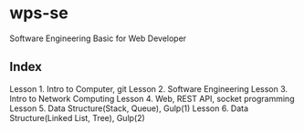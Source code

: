 # wps-se
Software Engineering Basic for Web Developer

## Index
Lesson 1. Intro to Computer, git
Lesson 2. Software Engineering
Lesson 3. Intro to Network Computing
Lesson 4. Web, REST API, socket programming
Lesson 5. Data Structure(Stack, Queue), Gulp(1)
Lesson 6. Data Structure(Linked List, Tree), Gulp(2)
